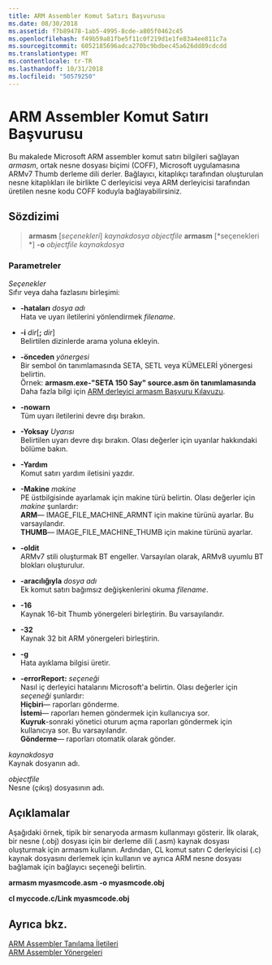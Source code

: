 ```yaml
---
title: ARM Assembler Komut Satırı Başvurusu
ms.date: 08/30/2018
ms.assetid: f7b89478-1ab5-4995-8cde-a805f0462c45
ms.openlocfilehash: f49b59a81fbe5f11c0f219d1e1fe83a4ee811c7a
ms.sourcegitcommit: 6052185696adca270bc9bdbec45a626dd89cdcdd
ms.translationtype: MT
ms.contentlocale: tr-TR
ms.lasthandoff: 10/31/2018
ms.locfileid: "50579250"
---
```

# <a name="arm-assembler-command-line-reference"></a>ARM Assembler Komut Satırı Başvurusu

Bu makalede Microsoft ARM assembler komut satırı bilgileri sağlayan *armasm*, ortak nesne dosyası biçimi (COFF), Microsoft uygulamasına ARMv7 Thumb derleme dili derler. Bağlayıcı, kitaplıkçı tarafından oluşturulan nesne kitaplıkları ile birlikte C derleyicisi veya ARM derleyicisi tarafından üretilen nesne kodu COFF koduyla bağlayabilirsiniz.

## <a name="syntax"></a>Sözdizimi

> **armasm** [*seçenekleri*] *kaynakdosya* *objectfile*
> **armasm** [*seçenekleri *] **-o** *objectfile* *kaynakdosya*

### <a name="parameters"></a>Parametreler

*Seçenekler*<br/>
Sıfır veya daha fazlasını birleşimi:

- **-hataları** *dosya adı*<br/>
   Hata ve uyarı iletilerini yönlendirmek *filename*.

- **-i** *dir*[**;** <em>dir</em>]<br/>
   Belirtilen dizinlerde arama yoluna ekleyin.

- **-önceden** *yönergesi*<br/>
   Bir sembol ön tanımlamasında SETA, SETL veya KÜMELERİ yönergesi belirtin.<br/>
   Örnek: **armasm.exe-"SETA 150 Say" source.asm ön tanımlamasında**<br/>
   Daha fazla bilgi için [ARM derleyici armasm Başvuru Kılavuzu](http://infocenter.arm.com/help/topic/com.arm.doc.dui0802b/index.html).

- **-nowarn**<br/>
   Tüm uyarı iletilerini devre dışı bırakın.

- **-Yoksay** *Uyarısı*<br/>
   Belirtilen uyarı devre dışı bırakın. Olası değerler için uyarılar hakkındaki bölüme bakın.

- **-Yardım**<br/>
   Komut satırı yardım iletisini yazdır.

- **-Makine** *makine*<br/>
   PE üstbilgisinde ayarlamak için makine türü belirtin.  Olası değerler için *makine* şunlardır:<br/>
   **ARM**— IMAGE_FILE_MACHINE_ARMNT için makine türünü ayarlar. Bu varsayılandır.<br/>
   **THUMB**— IMAGE_FILE_MACHINE_THUMB için makine türünü ayarlar.

- **-oldit**<br/>
   ARMv7 stili oluşturmak BT engeller.  Varsayılan olarak, ARMv8 uyumlu BT blokları oluşturulur.

- **-aracılığıyla** *dosya adı*<br/>
   Ek komut satırı bağımsız değişkenlerini okuma *filename*.

- **-16**<br/>
   Kaynak 16-bit Thumb yönergeleri birleştirin.  Bu varsayılandır.

- **-32**<br/>
   Kaynak 32 bit ARM yönergeleri birleştirin.

- **-g**<br/>
   Hata ayıklama bilgisi üretir.

- **-errorReport:** *seçeneği*<br/>
   Nasıl iç derleyici hatalarını Microsoft'a belirtin.  Olası değerler için *seçeneği* şunlardır:<br/>
   **Hiçbiri**— raporları gönderme.<br/>
   **İstemi**— raporları hemen göndermek için kullanıcıya sor.<br/>
   **Kuyruk**-sonraki yönetici oturum açma raporları göndermek için kullanıcıya sor. Bu varsayılandır.<br/>
   **Gönderme**— raporları otomatik olarak gönder.

*kaynakdosya*<br/>
Kaynak dosyanın adı.

*objectfile*<br/>
Nesne (çıkış) dosyasının adı.

## <a name="remarks"></a>Açıklamalar

Aşağıdaki örnek, tipik bir senaryoda armasm kullanmayı gösterir. İlk olarak, bir nesne (.obj) dosyası için bir derleme dili (.asm) kaynak dosyası oluşturmak için armasm kullanın. Ardından, CL komut satırı C derleyicisi (.c) kaynak dosyasını derlemek için kullanın ve ayrıca ARM nesne dosyası bağlamak için bağlayıcı seçeneği belirtin.

**armasm myasmcode.asm -o myasmcode.obj**

**cl myccode.c/Link myasmcode.obj**

## <a name="see-also"></a>Ayrıca bkz.

[ARM Assembler Tanılama İletileri](../../assembler/arm/arm-assembler-diagnostic-messages.md)<br/>
[ARM Assembler Yönergeleri](../../assembler/arm/arm-assembler-directives.md)<br/>
